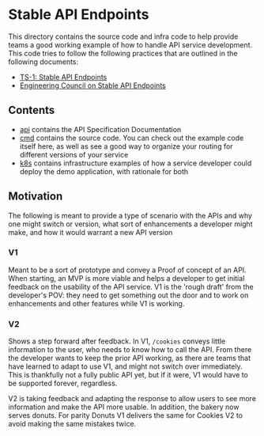 # Stable API Endpoints

This directory contains the source code and infra code to help provide teams a
good working example of how to handle API service development. This code tries
to follow the following practices that are outlined in the following documents:

* [TS-1: Stable API Endpoints](https://docs.google.com/document/d/1sCITTcRqHwT3rk96fI5DsXqiGlLZfJe6c2U38h33Vko/edit#heading=h.gj1vzxxalsuk)
* [Engineering Council on Stable API Endpoints](https://docs.google.com/document/d/1zRX34ya0DdWwfsKzHUa7sfHB3kOEc76snjL3P6zPu5c/edit#heading=h.g8iuc4gzpf6k)

## Contents

* [api](./api) contains the API Specification Documentation
* [cmd](./cmd) contains the source code. You can check out the example code
  itself here, as well as see a good way to organize your routing for different
  versions of your service
* [k8s](./k8s) contains infrastructure examples of how a service developer could
  deploy the demo application, with rationale for both

## Motivation

The following is meant to provide a type of scenario with the APIs and why one
might switch or version, what sort of enhancements a developer might make, and
how it would warrant a new API version

### V1

Meant to be a sort of prototype and convey a Proof of concept of an API. When
starting, an MVP is more viable and helps a developer to get initial feedback on
the usability of the API service. V1 is the 'rough draft' from the developer's
POV: they need to get something out the door and to work on enhancements and
other features while V1 is working.

### V2

Shows a step forward after feedback. In V1, `/cookies` conveys little
information to the user, who needs to know how to call the API. From there the
developer wants to keep the prior API working, as there are teams that have
learned to adapt to use V1, and might not switch over immediately. This is
thankfully not a fully public API yet, but if it were, V1 would have to be
supported forever, regardless.

V2 is taking feedback and adapting the response to allow users to see more
information and make the API more usable. In addition, the bakery now serves
donuts. For parity Donuts V1 delivers the same for Cookies V2 to avoid making
the same mistakes twice.